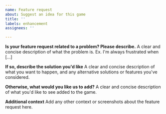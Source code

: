 ```yaml
---
name: Feature request
about: Suggest an idea for this game
title: ''
labels: enhancement
assignees: ''

---
```


**Is your feature request related to a problem? Please describe.**
A clear and concise description of what the problem is. Ex. I'm always frustrated when [...]

**If so, describe the solution you'd like**
A clear and concise description of what you want to happen, and any alternative solutions or features you've considered.

**Otherwise, what would you like us to add?**
A clear and concise description of what you'd like to see added to the game.

**Additional context**
Add any other context or screenshots about the feature request here.

